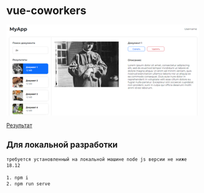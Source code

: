 # vue-coworkers
![screenshot](https://github.com/some-yummy-nick/vue-coworkers/blob/master/coworkers.png)

[Результат](https://some-yummy-coworkers.onrender.com)

## Для локальной разработки
```
требуется установленный на локальной машине node js версии не ниже 18.12

1. npm i
2. npm run serve
```
